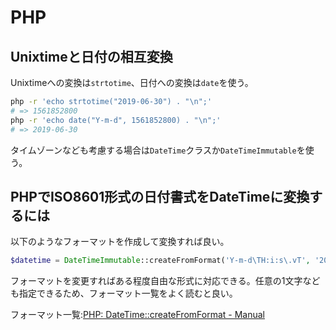# PHP

## Unixtimeと日付の相互変換

Unixtimeへの変換は`strtotime`、日付への変換は`date`を使う。

```sh
php -r 'echo strtotime("2019-06-30") . "\n";'
# => 1561852800
php -r 'echo date("Y-m-d", 1561852800) . "\n";'
# => 2019-06-30
```

タイムゾーンなども考慮する場合は`DateTime`クラスか`DateTimeImmutable`を使う。

## PHPでISO8601形式の日付書式をDateTimeに変換するには

以下のようなフォーマットを作成して変換すれば良い。

```php
$datetime = DateTimeImmutable::createFromFormat('Y-m-d\TH:i:s\.vT', '2014-07-26T16:34:40.205+09:00');
```

フォーマットを変更すればある程度自由な形式に対応できる。任意の1文字なども指定できるため、フォーマット一覧をよく読むと良い。

フォーマット一覧:[PHP: DateTime::createFromFormat - Manual](https://www.php.net/manual/ja/datetime.createfromformat.php)

